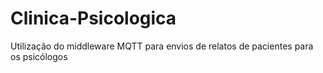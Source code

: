 # Clinica-Psicologica
Utilização do middleware MQTT para envios de relatos de pacientes para os psicólogos

